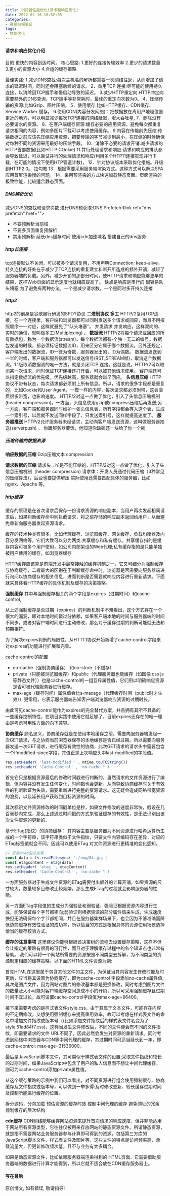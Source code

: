 ```yaml
---
title: 浏览器性能优化(请求和响应优化)
date: 2022-02-16 10:52:05
categories: 
- 高级前端笔记
tags: 
- 性能优化
---
```



#### 请求和响应优化介绍
目的:更快的内容到达时间。
核心思路:
1.更好的连接传输效率
2.更少的请求数量
3.更小的资源大小
4.合适的缓存策略

最佳实践:
1.减少DNS查找:每次主机名的解析都需要一次网络往返，从而增加了请求的延迟时间，同时还会阻塞后续的请求。
2．重用TCР 连接:尽可能的使用持久连接，以消除因TCP握手和慢启动导致的延迟。
3.减少HTTP重定向:HTTP冲定向需要额外的DNS查询、TCP握手等非常耗时，最佳的重定向次数为0。
4．压缩传输的资源:比如Gzip、图片压缩。
5．使用缓存:比如HTTP缓存、CDN缓存、Service Worker 缓存。
6.使用CDN(内容分发网络)︰把数据放在离用户地理位置更近的地方，可以明显减少每次TCP连接的网络延迟，增大吞吐星,
7．删除没有必要请求的资源。
8．在客户端缓存资源:缓存必要的应用资源，避免每次都重复请求相同的内容，例如多图片下载可以考虑使用缓存。
9.内容在传输前先压缩:传输数据之前应该先压缩应用资源，把要传输的字节减少到最小，在压缩的时候确保对每种不同的资源采用最好的压缩手段。
10．消除不必要的请求开销:减少请求的HTTP首部数据(比如HTTP COokie)
11.并行处理请求和响应:请求和响应的排队都会导致延迟，可以尝试并行的处理请求和响应(利用多个HTP11连接实现并行下载，在可能的情况下使用HTP管道计数)，
12．针对协议版本采取优化措施。升级到HTTP2.0。
拉勾教
13．根据需要采用服务端渲染方式。这种方式可以解决SPA应用首屏渲染慢的问题。
14．采用预渲染的方式快速加载静态页面。页面渲染的极致性能，比较适合静态页面。

##### DNS解析优化
减少DNS的查找和请求次数
进行DNS预获取:DNS Prefetch 《link ref="dns-prefetch" href="">
- 不要预解析当前域
- 不要多页面重复预解析
- 禁用预解析<meta http-equiv="x-dns-prefetch-control" content="off">
延长dns缓存时间
使用cdn加速域名
搭建自己的dns服务

##### http长连接
tcp连接默认不关闭，可以被多个请求复用，不用声明Connection: keep-alive。
持久连接的好处在于减少了TCP连接的重复建立和断开所造成的额外开销，减轻了服务器端的负载。另外，减少开销的那部分时间，使HTTP请求和响应能够更早的结束，这样Web页面的显示速度也就相应提高了。
缺点是响应是串行的 很容易队头堵塞
为了避免有两种办法，一个是减少请求数，一个是同时多开持久连接

##### http2
http2的前身是谷歌自行研发的SPDY协议
**二进制协议**
**多工**
HTTP/2复用TCР连接，在一个连接里，客户端和浏览器都可以同时发送多个请求或回应，而且不用按照顺序一—对应，这样就避免了"队头堵塞"。
并发请求 并发响应，这样双向的、实时的通信，就叫做多工(Multiplexing) 。
**数据流**
HTTP/2将每个请求或回应的所有数据包，称为一个数据流(stream)。每个数据流都有-个独一无二的编号。数据包发送的时候，都必须标记数据流ID，用来区分它属于哪个数据流。另外还规定，客户端发出的数据流，ID一律为奇数，服务器发出的，ID为偶数。
数据流发送到一半的时候，客户端和服务器都可以发送信号(RST_STREAM帧)，取消这个数据流。1.1版取消数据流的唯一方法，就是关闭TCP 连接。这就是说，HTTP/2可以取消某一次请求，同时保证TCP连接还打开着，可以被其他请求使用。
客户端还可以指定数据流的优先级。优先级越高，服务器就会越早回应。
**头信息压缩**
HTTP 协议不带有状态，每次请求都必须附上所有信息。所以，请求的很多字段都是重复的，比如Cookie和User Agent，一模一样的内容，每次请求都必须附带，这会浪费很多带宽，也影响速度。
HTTP/2对这一点做了优化，引入了头信息压缩机制(header compression)。一方面，头信息使用gzip或compress压缩后再发送;另一方面，客户端和服务器同时维护一张头信息表，所有字段都会存入这个表，生成一个索引号，以后就不发送同样字段了，只发送索引号，这样就提高速度了。
**服务器推送**
HTTP/2允许服务器未经请求，主动向客户端发送资源，这叫做服务器推送(serverpush) 。
你跟服务器要饭，他知道你缺碗还一块给了你一个碗

##### 压缩传输的数据资源
**响应数据的压缩**
Gzip压缩文本 compression

**请求数据的压缩**
请求头：h1是不能压缩的，HTTP/2对这一点做了优化，引入了头信息压缩机制（header compression)
请求体：开发人员通过代码压缩（3种常见的压缩算法），后台也要提供解压
实际使用还需要匹配具体的服务器，比如nginx、Apache 等。


##### http缓存
缓存的原理是在首次请求后保存一份请求资源的响应副本，当用户再次发起相同请求后，如果判断缓存命中则拦截请求，将之前存储的响应副本返回给用户，从而避免重新向服务器发起资源请求。

缓存的技术种类有很多，比如代理缓存、浏览器缓存、网关缓存、负载均衡器及内容分发网络等，它们大致可以分为两类:共享缓存和私有缓存。共享缓存指的是缓存内容可被多个用户使用，如公司内部架设的Web代理;私有缓存指的是只能单独被用户使用的缓存，如浏览器缓存

HTTP缓存应该算是前端开发中最常接触的缓存机制之一，它又可细分为强制缓存与协商缓存，二者最大的区别在于判断缓存命中时，浏览器是否需要向服务器端进行询问以协商缓存的相关信息，进而判断是否需要就响应内容进行重新请求。下面就来具体看HTTP缓存的具体机制及缓存的决策策略。

**强制缓存**
其中与强制缓存相关的两个字段是expires（过期时间）和cache-control,

从上述强制缓存是否过期（expires）的判断机制中不难看出，这个方式存在一个很大的漏洞，即对本地时间戳过分依赖，如果客户端本地的时间与服务器端的时间不同步，或者对客户端时间进行主动修改，那么对于缓存过期的判断可能就无法和预期相符。

为了解决expires判断的局限性，从HTT1.1协议开始新增了cache-control字段来对expires的功能进行扩展和完善。

cache-control的配置
- no-cache（强制协商缓存） 和no-store（不缓存）
- private（只能被浏览器缓存）和public（代理服务器也能缓存（如图像 css js等静态文件））也是cache-control的一组互斥属性值，它们用以明确响应资源是否可被代理服务器进行缓存。
- max-age（缓存时间）属性值会比s-maxage（代理缓存时间（public时才生效））更常用，它表示服务器端告知客户端浏览器响应资源的过期时长。

由此可见cache-control能作为expires的完全替代方案，并且拥有其所不具备的一些缓存控制特性，在项目实践中使用它就足够了，目前expires还存在的唯一理由是考虑可用性方面的向下兼容。

**协商缓存**
顾名思义，协商缓存就是在使用本地缓存之前，需要向服务器端发起一次GET请求，与之协商当前浏览器保存的本地缓存是否已经过期。所以需要向服务器发送一次GET请求，进行缓存有效性的协商，此次GET请求的请求头中需要包含一个ifmodified-since字段，其值正是上次响应头中last-modified的字段值。
```js
res.setHeader( 'last-modified ' , mtime.toUTCString())
res.setHeader( 'Cache-Control' , 'no-cache " )
```
首先它只是根据资源最后的修改时间戳进行判断的，虽然请求的文件资源进行了编辑，但内容并没有发生任何变化，时间戳也会更新，从而导致协商缓存时关于有效性的判断验证为失效，需要重新进行完整的资源请求。这无疑会造成网络带宽资源的浪费，以及延长用户获取到目标资源的时间。

其次标识文件资源修改的时间戳单位是秒，如果文件修改的速度非常快，假设在几百毫秒内完成，那么上述通过时间戳的方式来验证缓存的有效性，是无法识别出该次文件资源的更新的。

基于ETag(指纹）的协商缓存：
其内容主要是服务器为不同资源进行哈希运算所生成的一个字符串，该字符串类似于文件指纹，只要文件内容编码存在差异，对应的ETag标签值就会不同，因此可以使用ETag 对文件资源进行更精准的变化感知。
```js
// 安装etag包并加载
const data = fs.readFilesync( './img/04.jpg )
const etagcontent = etag(data)
res.setHeader( 'etag ', etagContent)
res.setHeader( 'Cache-Control' , 'no-cache " )
```
一方面服务器对于生成文件资源的ETag需要付出额外的计算开销，如果资源的尺寸较大，数量较多且修改比较频繁，那么生成ETag的过程就会影响服务器的性能。

另一方面ETag字段值的生成分为强验证和弱验证，强验证根据资源内容进行生成，能够保证每个字节都相向;弱验证则根据资源的部分属性值来生成，生成速度快但无法确保每个字节都相同，并且在服务器集群场景下，也会因为不够准确而降低协商缓存有效性验证的成功率，所以恰当的方式是根据具体的资源使用场景选择恰当的缓存校验方式。

**缓存的注意事项**
这里建议你能够根据该决策树的流程去设置缓存策略，这样不但会让指定的策略有很高的可行性，而且对于理解缓存过程中的各个知识点也非常有帮助。
我们可以将一个网站所需要的资源按照不同类型去拆解，为不同类型的资源制定相应的缓存策略，以下面的HTML文件资源为例:

首先HTML在这里属于包含其他文件的主文件，为保证当其内容发生修改时能及时更新，应当将其设置为协商缓存，即为cache-control 字段添加no-cache属性值;其次是图片文件，因为网站对图片的修改基本都是更换修改，同时考虑到图片文件的数量及大小可能对客户端缓存空间造成不小的开销，所以可采用强制缓存且过期时间不宜过长，故可设置cache-control字段值为max-age=86400。

接下来需要考虑的是样式表文件style.css，由于其属于文本文件，可能存在内容的不定期修改，又想使用强制缓存来提高重用效率，故可以考虑在样式表文件的命名中增加文件指纹或版本号（(比如添加文件指纹后的样式表文件名变为了style.51ad84f7.css)，这样当发生文件修改后，不同的文件便会有不同的文件指纹，即需要请求的文件 URL不同了，因此必然会发生对资源的重新请求。同时考虑到网络中浏览器与CDN等中间代理的缓存，其过期时间可适当延长到一年，即cache-control: max-age=31536000。

最后是JavaScript脚本文件，其可类似于样式表文件的设置;采取文件指纹和较长的过期时间，如果JavaScript中包含了用户的私人信息而不想让中间代理缓存，则可为cache-control添加private属性值。

从这个缓存策略的示例中我们可以看出，对不同资源进行组合使用强制缓存、协商缓存及文件指纹或版本号，可以做到一举多得:及时修改更新、较长缓存过期时间及控制所能进行缓存的位置。

拆分源码，分包加载
预估资源的缓存时效
控制中间代理的缓存
避免网址的冗余
规划缓存的层次结构

**cdn缓存**
CDN网络能够缓存网站资源来提升首次请求的响应速度，但并非能适用于网站所有资源类型，它往往仅被用来存放网站的静态资源文件。所谓静态资源，就是指不需要网站业务服务器参与计算即可得到的资源，包括第三方库的JavaScript脚本文件、样式表文件及图片等，这些文件的特点是访问频率高、承载流量大，但更新修改频次低，且不与业务有太多耦合。

如果是动态资源文件，比如依赖服务器端渲染得到的 HTML页面，它需要借助服务器端的数据进行计算才能得到，所以它就不适合放在CDN缓存服务器上。



#### 写在最后

原创博文, 如有错误, 敬请指导!